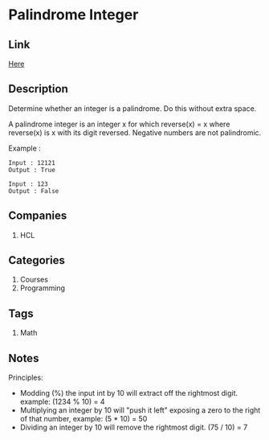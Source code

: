 # Palindrome Integer

## Link

[Here](https://www.interviewbit.com/problems/palindrome-integer/)

## Description

Determine whether an integer is a palindrome. Do this without extra space.

A palindrome integer is an integer x for which reverse(x) = x where reverse(x) is x with its digit reversed.
Negative numbers are not palindromic.

Example :

```test
Input : 12121
Output : True

Input : 123
Output : False
```

## Companies

1. HCL

## Categories

1. Courses
1. Programming

## Tags

1. Math

## Notes

Principles:

* Modding (%) the input int by 10 will extract off the rightmost digit. example: (1234 % 10) = 4
* Multiplying an integer by 10 will "push it left" exposing a zero to the right of that number, example: (5 * 10) = 50
* Dividing an integer by 10 will remove the rightmost digit. (75 / 10) = 7